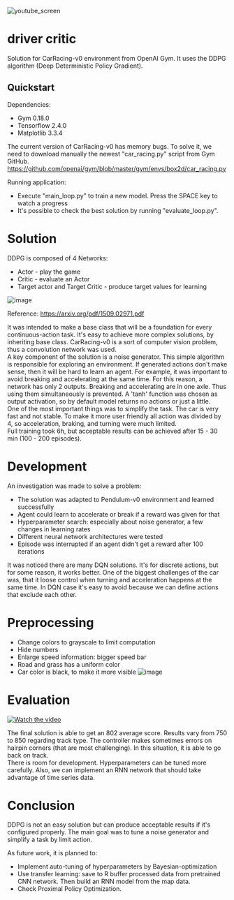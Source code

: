 ![youtube_screen](https://user-images.githubusercontent.com/6407844/111694067-aea8b880-8831-11eb-90b5-0d5396a6cba7.png)
# driver critic
Solution for CarRacing-v0 environment from OpenAI Gym. It uses the DDPG algorithm (Deep Deterministic Policy Gradient).

## Quickstart
Dependencies:
* Gym 0.18.0
* Tensorflow 2.4.0
* Matplotlib 3.3.4

The current version of CarRacing-v0 has memory bugs. To solve it, we need to download manually the newest "car_racing.py" script from Gym GitHub.<br/>
https://github.com/openai/gym/blob/master/gym/envs/box2d/car_racing.py

Running application:
* Execute "main_loop.py" to train a new model. Press the SPACE key to watch a progress <br/>
* It's possible to check the best solution by running "evaluate_loop.py".

# Solution
DDPG is composed of 4 Networks:
* Actor - play the game
* Critic - evaluate an Actor
* Target actor and Target Critic - produce target values for learning

![image](https://user-images.githubusercontent.com/6407844/111140756-ffdf5080-8582-11eb-8372-8764c0c0e1d9.png)

Reference:
https://arxiv.org/pdf/1509.02971.pdf

It was intended to make a base class that will be a foundation for every continuous-action task. It's easy to achieve more complex solutions, by inheriting base class.  CarRacing-v0 is a sort of computer vision problem, thus a convolution network was used.<br/>
A key component of the solution is a noise generator. This simple algorithm is responsible for exploring an environment. If generated actions don't make sense, then it will be hard to learn an agent. For example, it was important to avoid breaking and accelerating at the same time. For this reason, a network has only 2 outputs. Breaking and accelerating are in one axle. Thus using them simultaneously is prevented. A 'tanh' function was chosen as output activation, so by default model returns no actions or just a little.<br/>
One of the most important things was to simplify the task. The car is very fast and not stable. To make it more user friendly all action was divided by 4, so acceleration, braking, and turning were much limited.<br/>
Full training took 6h, but acceptable results can be achieved after 15 - 30 min (100 - 200 episodes).

# Development
An investigation was made to solve a problem:
* The solution was adapted to Pendulum-v0 environment and learned successfully
* Agent could learn to accelerate or break if a reward was given for that
* Hyperparameter search: especially about noise generator, a few changes in learning rates
* Different neural network architectures were tested
* Episode was interrupted if an agent didn't get a reward after 100 iterations

It was noticed there are many DQN solutions. It's for discrete actions, but for some reason, it works better. One of the biggest challenges of the car was, that it loose control when turning and acceleration happens at the same time. In DQN case it's easy to avoid because we can define actions that exclude each other.

# Preprocessing
* Change colors to grayscale to limit computation
* Hide numbers
* Enlarge speed information: bigger speed bar
* Road and grass has a uniform color
* Car color is black, to make it more visible
![image](https://user-images.githubusercontent.com/6407844/111527315-1262b100-8760-11eb-8908-10ce5b13a8a0.png)

# Evaluation
[![Watch the video](https://user-images.githubusercontent.com/6407844/111527315-1262b100-8760-11eb-8908-10ce5b13a8a0.png)](https://youtu.be/k3FmTcVRFUM)

The final solution is able to get an 802 average score. Results vary from 750 to 850 regarding track type. The controller makes sometimes errors on hairpin corners (that are most challenging). In this situation, it is able to go back on track.<br>
There is room for development. Hyperparameters can be tuned more carefully. Also, we can implement an RNN network that should take advantage of time series data.

# Conclusion
DDPG is not an easy solution but can produce acceptable results if it's configured properly. The main goal was to tune a noise generator and simplify a task by limit action.

As future work, it is planned to:
* Implement auto-tuning of hyperparameters by Bayesian-optimization
* Use transfer learning: save to R buffer processed data from pretrained CNN network. Then build an RNN model from the map data.
* Check Proximal Policy Optimization.

